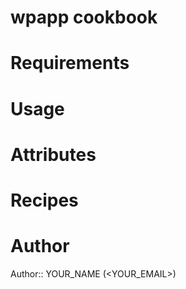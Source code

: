 # wpapp cookbook

# Requirements

# Usage

# Attributes

# Recipes

# Author

Author:: YOUR_NAME (<YOUR_EMAIL>)
